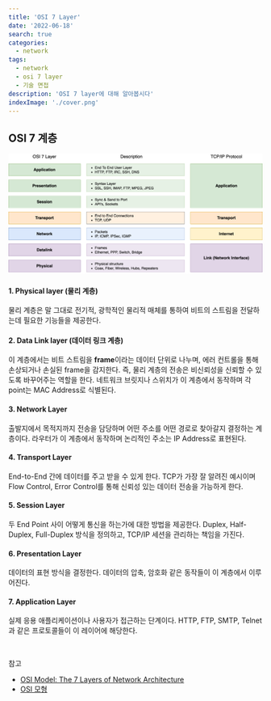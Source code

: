```yaml
---
title: 'OSI 7 Layer'
date: '2022-06-18'
search: true
categories:
  - network
tags:
  - network
  - osi 7 layer
  - 기술 면접
description: 'OSI 7 layer에 대해 알아봅시다'
indexImage: './cover.png'
---
```


## OSI 7 계층  

![osi-7-layer](osi-7-layer.png)

#### 1. Physical layer (물리 계층)

물리 계층은 말 그대로 전기적, 광학적인 물리적 매체를 통하여 비트의 스트림을 전달하는데 필요한 기능들을 제공한다. 

#### 2. Data Link layer (데이터 링크 계층)

이 계층에서는 비트 스트림을 **frame**이라는 데이터 단위로 나누며, 에러 컨트롤을 통해 손상되거나 손실된 frame을 감지한다. 
즉, 물리 계층의 전송은 비신뢰성을 신뢰할 수 있도록 바꾸어주는 역할을 한다. 
네트워크 브릿지나 스위치가 이 계층에서 동작하며 각 point는 MAC Address로 식별된다. 

#### 3. Network Layer

출발지에서 목적지까지 전송을 담당하며 어떤 주소를 어떤 경로로 찾아갈지 결정하는 계층이다. 
라우터가 이 계층에서 동작하며 논리적인 주소는 IP Address로 표현된다. 

#### 4. Transport Layer

End-to-End 간에 데이터를 주고 받을 수 있게 한다. 
TCP가 가장 잘 알려진 예시이며 Flow Control, Error Control를 통해 신뢰성 있는 데이터 전송을 가능하게 한다. 

#### 5. Session Layer

두 End Point 사이 어떻게 통신을 하는가에 대한 방법을 제공한다. 
Duplex, Half-Duplex, Full-Duplex 방식을 정의하고, TCP/IP 세션을 관리하는 책임을 가진다. 

#### 6. Presentation Layer

데이터의 표현 방식을 결정한다. 
데이터의 압축, 암호화 같은 동작들이 이 계층에서 이루어진다. 

#### 7. Application Layer

실제 응용 애플리케이션이나 사용자가 접근하는 단계이다. 
HTTP, FTP, SMTP, Telnet과 같은 프로토콜들이 이 레이어에 해당한다. 

<br/>

참고  
- [OSI Model: The 7 Layers of Network Architecture](https://www.bmc.com/blogs/osi-model-7-layers/)
- [OSI 모형](https://ko.wikipedia.org/wiki/OSI_%EB%AA%A8%ED%98%95)